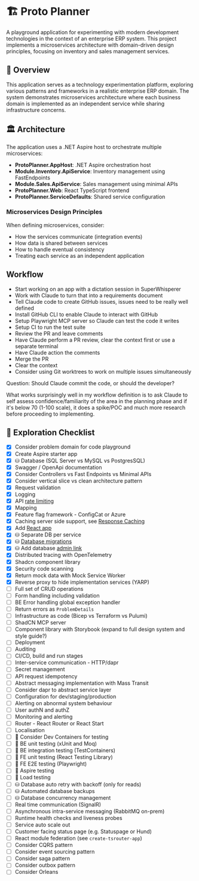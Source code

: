 # 🏗️ Proto Planner

A playground application for experimenting with modern development technologies in the context of an enterprise ERP system. This project implements a microservices architecture with domain-driven design principles, focusing on inventory and sales management services.

## 🎯 Overview

This application serves as a technology experimentation platform, exploring various patterns and frameworks in a realistic enterprise ERP domain. The system demonstrates microservices architecture where each business domain is implemented as an independent service while sharing infrastructure concerns.

## 🏛️ Architecture

The application uses a .NET Aspire host to orchestrate multiple microservices:

- **ProtoPlanner.AppHost**: .NET Aspire orchestration host
- **Module.Inventory.ApiService**: Inventory management using FastEndpoints 
- **Module.Sales.ApiService**: Sales management using minimal APIs
- **ProtoPlanner.Web**: React TypeScript frontend
- **ProtoPlanner.ServiceDefaults**: Shared service configuration

### Microservices Design Principles

When defining microservices, consider:
- How the services communicate (integration events)
- How data is shared between services
- How to handle eventual consistency
- Treating each service as an independent application

## Workflow
- Start working on an app with a dictation session in SuperWhisperer
- Work with Claude to turn that into a requirements document
- Tell Claude code to create GitHub issues, issues need to be really well defined
- Install GitHub CLI to enable Claude to interact with GitHub
- Setup Playwright MCP server so Claude can test the code it writes
- Setup CI to run the test suite
- Review the PR and leave comments
- Have Claude perform a PR review, clear the context first or use a separate terminal
- Have Claude action the comments
- Merge the PR
- Clear the context
- Consider using Git worktrees to work on multiple issues simultaneously

Question: Should Claude commit the code, or should the developer?



What works surprisingly well in my workflow definition is to ask Claude to self assess confidence/familiarity of the area in the planning phase and if it's below 70 (1-100 scale), it does a spike/POC and much more research before proceeding to implementing. 

## 🚀 Exploration Checklist

- [x] Consider problem domain for code playground
- [x] Create Aspire starter app
- [x] ⛁ Database (SQL Server vs MySQL vs PostgresSQL)
- [x] Swagger / OpenApi documentation
- [x] Consider Controllers vs Fast Endpoints vs Minimal APIs
- [x] Consider vertical slice vs clean architecture pattern
- [x] Request validation
- [x] Logging
- [x] API [rate limiting](https://fast-endpoints.com/docs/rate-limiting#endpoint-rate-limiting)
- [x] Mapping
- [x] Feature flag framework - ConfigCat or Azure
- [x] Caching server side support, see [Response Caching](https://fast-endpoints.com/docs/response-caching)
- [x] Add [React app](https://learn.microsoft.com/en-us/dotnet/aspire/get-started/build-aspire-apps-with-nodejs#explore-the-react-client)
- [x] ⛁ Separate DB per service
- [x] ⛁ [Database migrations](https://github.com/dotnet/aspire-samples/tree/main/samples/DatabaseMigrations)
- [x] ⛁ Add database [admin link](https://learn.microsoft.com/en-us/dotnet/aspire/database/postgresql-integration?tabs=dotnet-cli#add-postgresql-pgadmin-resource)
- [x] Distributed tracing with OpenTelemetry
- [x] Shadcn component library
- [x] Security code scanning
- [x] Return mock data with Mock Service Worker
- [x] Reverse proxy to hide implementation services (YARP)
- [ ] Full set of CRUD operations
- [ ] Form handling including validation
- [ ] BE Error handling global exception handler
- [ ] Return errors as `ProblemDetails`
- [ ] Infrastructure as code (Bicep vs Terraform vs Pulumi)
- [ ] ShadCN MCP server
- [ ] Component library with Storybook (expand to full design system and style guide?)
- [ ] Deployment
- [ ] Auditing
- [ ] CI/CD, build and run stages
- [ ] Inter-service communication - HTTP/dapr
- [ ] Secret management
- [ ] API request idempotency
- [ ] Abstract messaging implementation with Mass Transit
- [ ] Consider dapr to abstract service layer
- [ ] Configuration for dev/staging/production
- [ ] Alerting on abnormal system behaviour
- [ ] User authN and authZ
- [ ] Monitoring and alerting
- [ ] Router - React Router or React Start
- [ ] Localisation
- [ ] 🧪 Consider Dev Containers for testing
- [ ] 🧪 BE unit testing (xUnit and Moq)
- [ ] 🧪 BE integration testing (TestContainers)
- [ ] 🧪 FE unit testing (React Testing Library)
- [ ] 🧪 FE E2E testing (Playwright)
- [ ] 🧪 Aspire testing
- [ ] 🧪 Load testing
- [ ] ⛁ Database auto retry with backoff (only for reads)
- [ ] ⛁ Automated database backups
- [ ] ⛁ Database concurrency management
- [ ] Real time communication (SignalR)
- [ ] Asynchronous intra-service messaging (RabbitMQ on-prem)
- [ ] Runtime health checks and liveness probes
- [ ] Service auto scale out
- [ ] Customer facing status page (e.g. Statuspage or Hund)
- [ ] React module federation (see `create-tsrouter-app`)
- [ ] Consider CQRS pattern
- [ ] Consider event sourcing pattern
- [ ] Consider saga pattern
- [ ] Consider outbox pattern
- [ ] Consider Orleans

